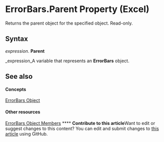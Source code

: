 
# ErrorBars.Parent Property (Excel)

Returns the parent object for the specified object. Read-only.


## Syntax

 _expression_. **Parent**

 _expression_A variable that represents an  **ErrorBars** object.


## See also


#### Concepts


 [ErrorBars Object](646de974-bf6f-99c8-20dd-9ca514b7a304.md)
#### Other resources


 [ErrorBars Object Members](f8eaf7ef-73b2-60ec-3661-2fbdd3e89c26.md)
****   **Contribute to this article**Want to edit or suggest changes to this content? You can edit and submit changes to  [this article](https://github.com/jhershey00/VBA_Excel_Test/OpenXMLCon/articles/90e3daf2-d87e-b7b7-923c-f8816317cf9d.md) using GitHub.

